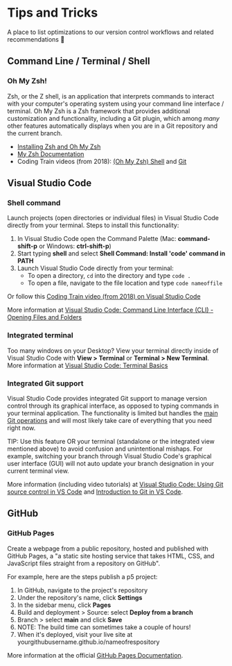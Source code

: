 # Tips and Tricks

A place to list optimizations to our version control workflows and related
recommendations 🙌

## Command Line / Terminal / Shell

### Oh My Zsh!

Zsh, or the Z shell, is an application that interprets commands to interact
with your computer's operating system using your command line interface /
terminal. Oh My Zsh is a Zsh framework that provides additional customization
and functionality, including a Git plugin, which among _many_ other features
automatically displays when you are in a Git repository and the current branch.

- [Installing Zsh and Oh My Zsh](https://github.com/ohmyzsh/ohmyzsh/wiki)
- [My Zsh Documentation](https://ohmyz.sh)
- Coding Train videos (from 2018):
  [(Oh My Zsh) Shell](https://thecodingtrain.com/tracks/2018-workflow/workflow/3-shell) and [Git](https://thecodingtrain.com/tracks/2018-workflow/workflow/4-git)

## Visual Studio Code

### Shell command

Launch projects (open directories or individual files) in Visual Studio Code
directly from your terminal. Steps to install this functionality:

1. In Visual Studio Code open the Command Palette (Mac: **command-shift-p** or
   Windows: **ctrl-shift-p**)
2. Start typing **shell** and select **Shell Command: Install 'code' command in
   PATH**
3. Launch Visual Studio Code directly from your terminal:
    - To open a directory, `cd` into the directory and type `code .`
    - To open a file, navigate to the file location and type `code nameoffile`

Or follow this [Coding Train video (from 2018) on Visual Studio
Code](https://youtu.be/yJw0SyKO9IU?t=220)

More information at [Visual Studio Code: Command Line Interface (CLI) - Opening
Files and Folders](https://code.visualstudio.com/docs/editor/command-line#_opening-files-and-folders)

### Integrated terminal

Too many windows on your Desktop? View your terminal directly
inside of Visual Studio Code with **View > Terminal** or **Terminal >
New Terminal**. More information at [Visual Studio Code: Terminal Basics](https://code.visualstudio.com/docs/terminal/basics)

### Integrated Git support

Visual Studio Code provides integrated Git support to manage version control
through its graphical interface, as opposed to typing commands in your terminal
application. The functionality is limited but handles the [main Git operations](https://www.git-scm.com/book/en/v2/Appendix-A%3A-Git-in-Other-Environments-Git-in-Visual-Studio-Code) and will most likely take care of everything that you need right now.

TIP: Use this feature OR your terminal (standalone or the integrated view
mentioned above) to avoid confusion and unintentional mishaps. For example,
switching your branch through Visual Studio Code's graphical user interface (GUI) will not auto update your branch designation in your current terminal view.

More information (including video tutorials) at [Visual Studio Code: Using Git
source control in VS
Code](https://code.visualstudio.com/docs/sourcecontrol/overview) and
[Introduction to Git in VS
Code](https://code.visualstudio.com/docs/sourcecontrol/intro-to-git).

## GitHub

### GitHub Pages

Create a webpage from a public repository, hosted and published with GitHub
Pages, a "a static site hosting service that takes HTML, CSS, and JavaScript
files straight from a repository on GitHub".

For example, here are the steps publish a p5 project:

1. In GitHub, navigate to the project's repository
2. Under the repository's name, click **Settings**
3. In the sidebar menu, click **Pages**
4. Build and deployment > Source: select **Deploy from a branch**
5. Branch > select **main** and click **Save**
6. NOTE: The build time can sometimes take a couple of hours!
7. When it's deployed, visit your live site at yourgithubusername.github.io/nameofrespository

More information at the official [GitHub Pages Documentation](https://docs.github.com/en/pages).
